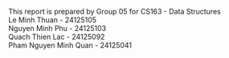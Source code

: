 This report is prepared by Group 05 for CS163 - Data Structures  
Le Minh Thuan - 24125105  
Nguyen Minh Phu - 24125103  
Quach Thien Lac - 24125092  
Pham Nguyen Minh Quan - 24125041  